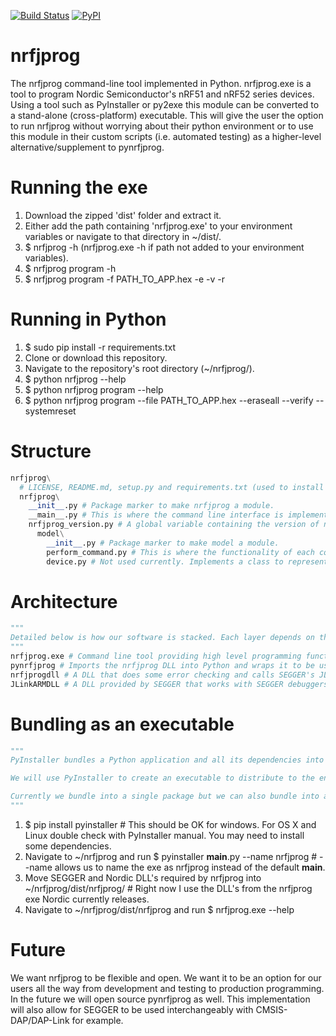 [![Build Status](https://travis-ci.org/mjdietzx/nrfjprog.svg?branch=master)](https://travis-ci.org/mjdietzx/nrfjprog)
[![PyPI](https://img.shields.io/pypi/l/Django.svg)](https://opensource.org/licenses/BSD-3-Clause)

# nrfjprog
The nrfjprog command-line tool implemented in Python. nrfjprog.exe is a tool to program Nordic Semiconductor's nRF51 and nRF52 series devices. Using a tool such as PyInstaller or py2exe this module can be converted to a stand-alone (cross-platform) executable. This will give the user the option to run nrfjprog without worrying about their python environment or to use this module in their custom scripts (i.e. automated testing) as a higher-level alternative/supplement to pynrfjprog.

# Running the exe
1. Download the zipped 'dist' folder and extract it.
2. Either add the path containing 'nrfjprog.exe' to your environment variables or navigate to that directory in ~/dist/.
3. $ nrfjprog -h (nrfjprog.exe -h if path not added to your environment variables).
4. $ nrfjprog program -h
5. $ nrfjprog program -f PATH_TO_APP.hex -e -v -r

# Running in Python
1. $ sudo pip install -r requirements.txt
2. Clone or download this repository.
3. Navigate to the repository's root directory (~/nrfjprog/).
4. $ python nrfjprog --help
5. $ python nrfjprog program --help
5. $ python nrfjprog program --file PATH_TO_APP.hex --eraseall --verify --systemreset

# Structure
```python
nrfjprog\
  # LICENSE, README.md, setup.py and requirements.txt (used to install this module). tests\ to be added here in the future.
  nrfjprog\
    __init__.py # Package marker to make nrfjprog a module.
    __main__.py # This is where the command line interface is implemented. It parses arguments using argparse and calls functions in perform_command.py to perform the requested operation.
    nrfjprog_version.py # A global variable containing the version of nrfjprog.
      model\
        __init__.py # Package marker to make model a module.
        perform_command.py # This is where the functionality of each command is implemented. Relies on the pynrfjprog module.
        device.py # Not used currently. Implements a class to represent the specs of a specific device (i.e. NRF52_FP1).
```

# Architecture
```python
"""
Detailed below is how our software is stacked. Each layer depends on the layer below.
"""
nrfjprog.exe # Command line tool providing high level programming functionality for nRF5x devices.
pynrfjprog # Imports the nrfjprog DLL into Python and wraps it to be used in applications like this one or directly in scripts.
nrfjprogdll # A DLL that does some error checking and calls SEGGER's JLink API. Wraps JLink API specifically for nRF5x devices.
JLinkARMDLL # A DLL provided by SEGGER that works with SEGGER debuggers. Performs all low level operations with target device.
```

# Bundling as an executable
```python
"""
PyInstaller bundles a Python application and all its dependencies into a single package and is tested against Windows, Mac OS X, and Linux. http://pythonhosted.org/PyInstaller/.

We will use PyInstaller to create an executable to distribute to the end user from our nrfjprog Python application. It will be multi platform.

Currently we bundle into a single package but we can also bundle into a single executable (one file) using PyInstaller.
"""
```
1. $ pip install pyinstaller # This should be OK for windows. For OS X and Linux double check with PyInstaller manual. You may need to install some dependencies.
2. Navigate to ~/nrfjprog and run $ pyinstaller __main__.py --name nrfjprog # --name allows us to name the exe as nrfjprog instead of the default __main__.
3. Move SEGGER and Nordic DLL's required by nrfjprog into ~/nrfjprog/dist/nrfjprog/ # Right now I use the DLL's from the nrfjprog exe Nordic currently releases.
4. Navigate to ~/nrfjprog/dist/nrfjprog and run $ nrfjprog.exe --help


# Future
We want nrfjprog to be flexible and open. We want it to be an option for our users all the way from development and testing to production programming. In the future we will open source pynrfjprog as well. This implementation will also
allow for SEGGER to be used interchangeably with CMSIS-DAP/DAP-Link for example.
